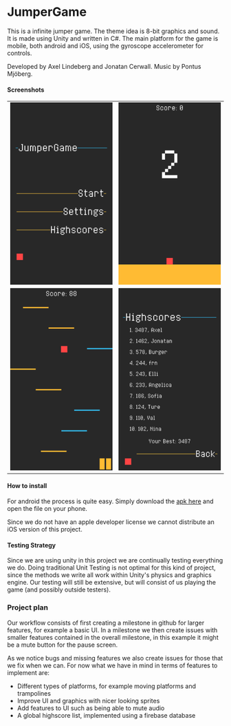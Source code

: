 # JumperGame
This is a infinite jumper game. The theme idea is 8-bit graphics and sound. It is made using Unity and written in C#. The main platform for the game is mobile, both android and iOS, using the gyroscope accelerometer for controls.

Developed by Axel Lindeberg and Jonatan Cerwall. Music by Pontus Mjöberg.

#### Screenshots
|                |                |
| :------------- | :------------- |
| ![StartScreen](./screenshots/StartScreen.png)| ![GameScreen1](./screenshots/GameScreen1.png) |
![GameScreen2](./screenshots/GameScreen2.png) | ![HighScoreList](./screenshots/HighScoreList.png) |


#### How to install
For android the process is quite easy. Simply download the [apk here](https://github.com/AxlLind/2D-platformer/raw/master/JumperGame.apk) and open the file on your phone.

Since we do not have an apple developer license we cannot distribute an iOS version of this project.

#### Testing Strategy
Since we are using unity in this project we are continually testing everything we do. Doing traditional Unit Testing is not optimal for this kind of project, since the methods we write all work within Unity's physics and graphics engine. Our testing will still be extensive, but will consist of us playing the game (and possibly outside testers).

### Project plan
Our workflow consists of first creating a milestone in github for larger features, for example a basic UI. In a milestone we then create issues with smaller features contained in the overall milestone, in this example it might be a mute button for the pause screen.

As we notice bugs and missing features we also create issues for those that we fix when we can. For now what we have in mind in terms of features to implement are:

- Different types of platforms, for example moving platforms and trampolines
- Improve UI and graphics with nicer looking sprites
- Add features to UI such as being able to mute audio
- A global highscore list, implemented using a firebase database
